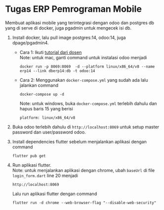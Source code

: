 # Tugas ERP Pemrograman Mobile

Membuat aplikasi mobile yang terintegrasi dengan odoo dan postgres db yang di serve di docker, juga pgadmin untuk mengecek isi db.

1. Install docker, lalu pull image postgres:14, odoo:14, juga dpage/pgadmin4.

   - Cara 1: Ikuti [tutorial dari dosen](https://github.com/maztarigan/bootcamp)<br />
     Note: untuk mac, ganti command untuk instalasi odoo menjadi
     ```
     docker run -p 8069:8069  -d --platform linux/x86_64/v8 --name  erp14 --link dberp14:db -t odoo:14
     ```
   - Cara 2: Menggunakan `docker-compose.yml` yang sudah ada lalu jalankan command
     ```
     docker-compose up -d
     ```
     Note: untuk windows, buka `docker-compose.yml` terlebih dahulu dan hapus baris 15 yang berisi
     ```
     platform: linux/x86_64/v8
     ```

2. Buka odoo terlebih dahulu di `http://localhost:8069` untuk setup master password dan user/password odoo.

3. Install dependencies flutter sebelum menjalankan aplikasi dengan command

   ```
   flutter pub get
   ```

4. Run aplikasi flutter.<br />
   Note: untuk menjalankan aplikasi dengan chrome, ubah `baseUrl` di file `login_form.dart` line 20 menjadi
   ```
   http://localhost:8069
   ```

   Lalu run aplikasi flutter dengan command
   ```
   flutter run -d chrome --web-browser-flag "--disable-web-security"
   ```
